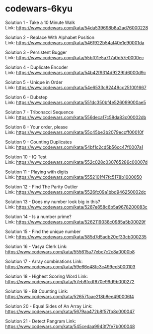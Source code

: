 # codewars-6kyu

Solution 1 - Take a 10 Minute Walk  
Link: https://www.codewars.com/kata/54da539698b8a2ad76000228

Solution 2 - Replace With Alphabet Position  
Link: https://www.codewars.com/kata/546f922b54af40e1e90001da

Solution 3 - Persistent Bugger  
Link: https://www.codewars.com/kata/55bf01e5a717a0d57e0000ec

Solution 4 - Duplicate Encoder  
Link: https://www.codewars.com/kata/54b42f9314d9229fd6000d9c

Solution 5 - Unique in Order  
Link: https://www.codewars.com/kata/54e6533c92449cc251001667

Solution 6 - Dubstep  
Link: https://www.codewars.com/kata/551dc350bf4e526099000ae5

Solution 7 - Tribonacci Sequence  
Link: https://www.codewars.com/kata/556deca17c58da83c00002db

Solution 8 - Your order, please  
Link: https://www.codewars.com/kata/55c45be3b2079eccff00010f

Solution 9 - Counting Duplicates  
Link: https://www.codewars.com/kata/54bf1c2cd5b56cc47f0007a1

Solution 10 - IQ Test  
Link: https://www.codewars.com/kata/552c028c030765286c00007d

Solution 11 - Playing with digits  
Link: https://www.codewars.com/kata/5552101f47fc5178b1000050

Solution 12 - Find The Parity Outlier  
Link: https://www.codewars.com/kata/5526fc09a1bbd946250002dc

Solution 13 - Does my number look big in this?  
Link: https://www.codewars.com/kata/5287e858c6b5a9678200083c

Solution 14 - Is a number prime?  
Link: https://www.codewars.com/kata/5262119038c0985a5b00029f

Solution 15 - Find the unique number  
Link: https://www.codewars.com/kata/585d7d5adb20cf33cb000235

Solution 16 - Vasya Clerk
Link: https://www.codewars.com/kata/555615a77ebc7c2c8a0000b8

Solution 17 - Array combinations
Link: https://www.codewars.com/kata/59e66e48fc3c499ec5000103

Solution 18 - Highest Scoring Word
Link: https://www.codewars.com/kata/57eb8fcdf670e99d9b000272

Solution 19 - Bit Counting
Link: https://www.codewars.com/kata/526571aae218b8ee490006f4

Solution 20 - Equal Sides of An Array
Link: https://www.codewars.com/kata/5679aa472b8f57fb8c000047

Solution 21 - Detect Pangram
Link: https://www.codewars.com/kata/545cedaa9943f7fe7b000048
